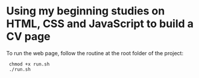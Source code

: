 # Using my beginning studies on HTML, CSS and JavaScript to build a CV page

To run the web page, follow the routine at the root folder of the project:
 ```
  chmod +x run.sh
  ./run.sh
 ```

